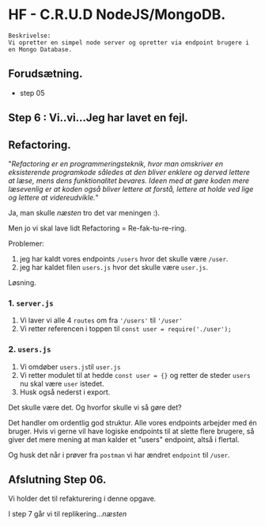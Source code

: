 # HF - C.R.U.D NodeJS/MongoDB.

```
Beskrivelse: 
Vi opretter en simpel node server og opretter via endpoint brugere i en Mongo Database.
```

## Forudsætning.

* step 05

## Step 6 : Vi..vi...Jeg har lavet en fejl.

## Refactoring.

"*Refactoring er en programmeringsteknik, hvor man omskriver en eksisterende programkode således at den bliver enklere og derved lettere at læse, mens dens funktionalitet bevares. Ideen med at gøre koden mere læsevenlig er at koden også bliver lettere at forstå, lettere at holde ved lige og lettere at videreudvikle.*"

Ja, man skulle *næsten* tro det var meningen :).

Men jo vi skal lave lidt Refactoring = Re-fak-tu-re-ring.

Problemer:

1. jeg har kaldt vores endpoints `/users` hvor det skulle være `/user`.
2. jeg har kaldet filen `users.js` hvor det skulle være `user.js`.

Løsning.

### 1. `server.js`

1. Vi laver vi alle 4 `routes` om fra `'/users'` til `'/user'`
2. Vi retter referencen i toppen til `const user = require('./user');`


### 2. `users.js`

1. Vi omdøber `users.js`til `user.js`
2. Vi retter modulet til at hedde `const user = {}` og retter de steder `users` nu skal være `user` istedet.
3. Husk også nederst i export.

Det skulle være det. Og hvorfor skulle vi så gøre det?

Det handler om ordentlig god struktur. Alle vores endpoints arbejder med én bruger.
Hvis vi gerne vil have logiske endpoints til at slette flere brugere, så giver det mere mening at man kalder et "users" endpoint, altså i flertal. 

Og husk det når i prøver fra `postman` vi har ændret `endpoint` til `/user`.

## Afslutning Step 06.

Vi holder det til refakturering i denne opgave.

I step 7 går vi til replikering...*næsten*



